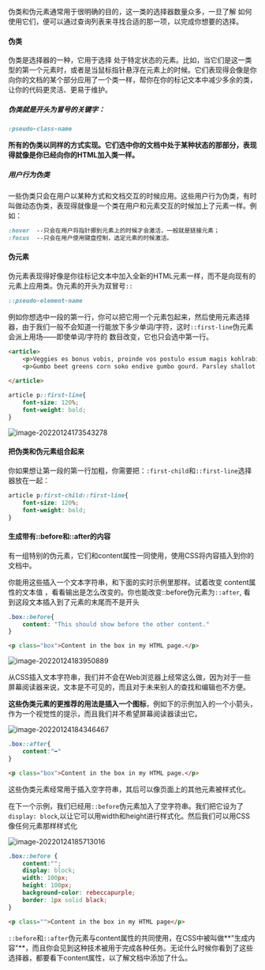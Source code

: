 伪类和伪元素通常用于很明确的目的，这一类的选择器数量众多，一旦了解 如何使用它们，便可以通过查询列表来寻找合适的那一项，以完成你想要的选择。

#### 伪类

伪类是选择器的一种，它用于选择 处于特定状态的元素。比如，当它们是这一类型的第一个元素时，或者是当鼠标指针悬浮在元素上的时候。它们表现得会像是你向你的文档的某个部分应用了一个类一样，帮你在你的标记文本中减少多余的类，让你的代码更灵活、更易于维护。

##### **伪类就是开头为冒号的关键字：**

```css
:pseudo-class-name
```

**所有的伪类以同样的方式实现。它们选中你的文档中处于某种状态的那部分，表现得就像是你已经向你的HTML加入类一样。**

##### 用户行为伪类

一些伪类只会在用户以某种方式和文档交互的时候应用。这些用户行为伪类，有时叫做动态伪类，表现得就像是一个类在用户和元素交互的时候加上了元素一样。例如：

```css
:hover  --只会在用户将指针挪到元素上的时候才会激活，一般就是链接元素；
:focus  --只会在用户使用键盘控制，选定元素的时候激活。
```

#### 伪元素

伪元素表现得好像是你往标记文本中加入全新的HTML元素一样，而不是向现有的元素上应用类。伪元素的开头为双冒号`::`

```css
::pseudo-element-name
```

例如你想选中一段的第一行，你可以把它用一个<span>元素包起来，然后使用元素选择器，由于我们一般不会知道一行能放下多少单词/字符，这时`::first-line`伪元素会派上用场——即使单词/字符的 数目改变，它也只会选中第一行。

```html
<article>
    <p>Veggies es bonus vobis, proinde vos postulo essum magis kohlrabi welsh onion daikon amaranth tatsoi tomatillo melon azuki bean garlic.</p>
    <p>Gumbo beet greens corn soko endive gumbo gourd. Parsley shallot courgette tatsoi pea sprouts fava bean collard greens dandelion okra wakame tomato. Dandelion cucumber earthnut pea peanut soko zucchini.</p>
    
</article>
```

```css
article p::first-line{
    font-size: 120%;
    font-weight: bold;
}
```

![image-20220124173543278](C:\Users\GunKing\AppData\Roaming\Typora\typora-user-images\image-20220124173543278.png)

#### 把伪类和伪元素组合起来

你如果想让第一段的第一行加粗，你需要把：`:first-child`和`::first-line`选择器放在一起：

```css
article p:first-child::first-line{
    font-size: 120%;
    font-weight: bold;
}
```

#### 生成带有::before和::after的内容

有一组特别的伪元素，它们和content属性一同使用，使用CSS将内容插入到你的文档中。

你能用这些插入一个文本字符串，和下面的实时示例里那样。试着改变 content属性的文本值 ，看看输出是怎么改变的。你也能改变::before伪元素为`::after`, 看到这段文本插入到了元素的末尾而不是开头

```css
.box::before{
	content: "This should show before the other content."
}
```

```html
<p class="box">Content in the box in my HTML page.</p>
```

![image-20220124183950889](C:\Users\GunKing\AppData\Roaming\Typora\typora-user-images\image-20220124183950889.png)

从CSS插入文本字符串，我们并不会在Web浏览器上经常这么做，因为对于一些屏幕阅读器来说，文本是不可见的，而且对于未来别人的查找和编辑也不方便。

**这些伪类元素的更推荐的用法是插入一个图标**，例如下的示例加入的一个小箭头，作为一个视觉性的提示，而且我们并不希望屏幕阅读器读出它。

![image-20220124184346467](C:\Users\GunKing\AppData\Roaming\Typora\typora-user-images\image-20220124184346467.png)

```css
.box::after{
    content:"➥"
}
```

```html
<p class="box">Content in the box in my HTML page.</p>
```

这些伪类元素经常用于插入空字符串，其后可以像页面上的其他元素被样式化。

在下一个示例，我们已经用`::before`伪元素加入了空字符串。我们把它设为了`display: block`,以让它可以用width和height进行样式化。然后我们可以用CSS像任何元素那样样式化

![image-20220124185713016](C:\Users\GunKing\AppData\Roaming\Typora\typora-user-images\image-20220124185713016.png)

```css
.box::before {
	content:"";
    display: block;
    width: 100px;
    height: 100px;
    background-color: rebeccapurple;
    border: 1px solid black;
}
```

```html
<p class="">Content in the box in my HTML page</p>
```

`::before`和`::after`伪元素与content属性的共同使用，在CSS中被叫做**"生成内容"**，而且你会见到这种技术被用于完成各种任务。无论什么时候你看到了这些选择器，都要看下content属性，以了解文档中添加了什么。

